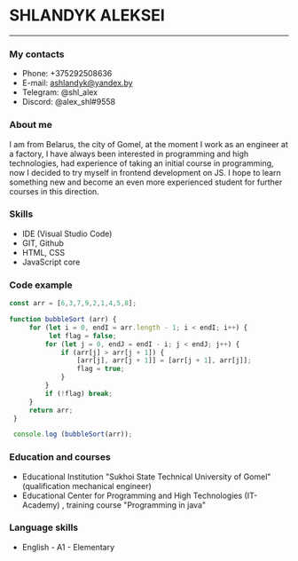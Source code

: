 # SHLANDYK ALEKSEI 

***
### My contacts
* Phone: +375292508636
* E-mail: ashlandyk@yandex.by
* Telegram: @shl_alex
* Discord: @alex_shl#9558

### About me

I am from Belarus, the city of Gomel, at the moment I work as an engineer at a factory, I have always been interested in programming and high
technologies, had experience of taking an initial course in programming, now I decided to try myself in frontend development on
JS. I hope to learn something new and become an even more experienced student for further courses in this direction.

### Skills
* IDE (Visual Studio Code)
* GIT, Github
* HTML, CSS
* JavaScript core

### Code example
``` JavaScript
const arr = [6,3,7,9,2,1,4,5,8];

function bubbleSort (arr) {
     for (let i = 0, endI = arr.length - 1; i < endI; i++) {
          let flag = false;
         for (let j = 0, endJ = endI - i; j < endJ; j++) {
             if (arr[j] > arr[j + 1]) {
                 [arr[j], arr[j + 1]] = [arr[j + 1], arr[j]];
                 flag = true;
             }
         }
         if (!flag) break;
     }
     return arr;
 }

 console.log (bubbleSort(arr));
 ```
### Education and courses
* Educational Institution "Sukhoi State Technical University of Gomel" (qualification mechanical engineer)
* Educational Center for Programming and High Technologies
(IT-Academy) , training course "Programming in java"

### Language skills
* English - A1 - Elementary